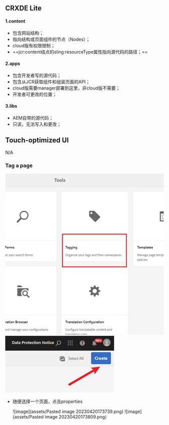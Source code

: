 ## CRXDE Lite

#### 1.content

- 包含网站结构；
- 指向结构或页面组件的节点（Nodes）；
- cloud版有权限限制；
- ==jcr:content结点的sling:resourceType属性指向源代码的路径；==

#### 2.apps

- 包含开发者写的源代码；
- 包含从JCR获取组件和组装页面的API；
- cloud版需要manager部署到这里，非cloud版不需要；
- 开发者可更改的位置；

#### 3.libs

- AEM自带的源代码；
- 只读，无法写入和更改；

## Touch-optimized UI

N/A

### Tag a page

![image](assets/20230420173533.png)
![image](assets/20230420173548.png)

- 随便选择一个页面，点击properties

  ![image](assets/Pasted image 20230420173739.png)
  ![image](assets/Pasted image 20230420173809.png)
